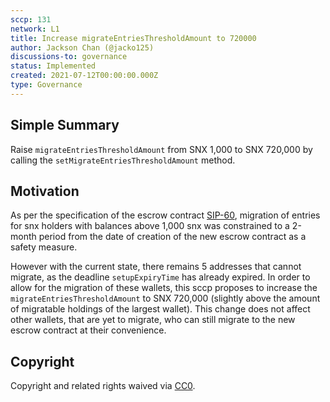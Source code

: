 ```yaml
---
sccp: 131
network: L1
title: Increase migrateEntriesThresholdAmount to 720000
author: Jackson Chan (@jacko125)
discussions-to: governance
status: Implemented
created: 2021-07-12T00:00:00.000Z
type: Governance
---
```


## Simple Summary

<!--"If you can't explain it simply, you don't understand it well enough." Provide a simplified and layman-accessible explanation of the SCCP.-->

Raise `migrateEntriesThresholdAmount` from SNX 1,000 to SNX 720,000 by calling the `setMigrateEntriesThresholdAmount` method.

## Motivation

<!--The motivation is critical for SCCPs that want to update variables within Synthetix. It should clearly explain why the existing variable is not incentive aligned. SCCP submissions without sufficient motivation may be rejected outright.-->

As per the specification of the escrow contract [SIP-60](https://sips.synthetix.io/sips/sip-60), migration of entries for snx holders with balances above 1,000 snx was constrained to a 2-month period from the date of creation of the new escrow contract as a safety measure.

However with the current state, there remains 5 addresses that cannot migrate, as the deadline `setupExpiryTime` has already expired. In order to allow for the migration of these wallets, this sccp proposes to increase the `migrateEntriesThresholdAmount` to SNX 720,000 (slightly above the amount of migratable holdings of the largest wallet). This change does not affect other wallets, that are yet to migrate, who can still migrate to the new escrow contract at their convenience.

## Copyright

Copyright and related rights waived via [CC0](https://creativecommons.org/publicdomain/zero/1.0/).
